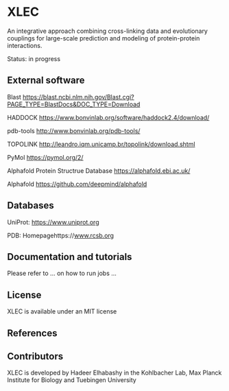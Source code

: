 # XLEC
An integrative approach combining cross-linking data and evolutionary couplings for large-scale prediction and modeling of protein-protein interactions. 

Status: in progress

## External software

Blast https://blast.ncbi.nlm.nih.gov/Blast.cgi?PAGE_TYPE=BlastDocs&DOC_TYPE=Download

HADDOCK https://www.bonvinlab.org/software/haddock2.4/download/

pdb-tools http://www.bonvinlab.org/pdb-tools/

TOPOLINK http://leandro.iqm.unicamp.br/topolink/download.shtml

PyMol https://pymol.org/2/

Alphafold Protein Structrue Database https://alphafold.ebi.ac.uk/

Alphafold https://github.com/deepmind/alphafold



## Databases
UniProt: https://www.uniprot.org

PDB: Homepagehttps://www.rcsb.org


## Documentation and tutorials
Please refer to ... on how to run jobs ...

## License
XLEC is available under an MIT license 

## References

## Contributors
XLEC is developed by Hadeer Elhabashy in the Kohlbacher Lab, Max Planck Institute for Biology and Tuebingen University

